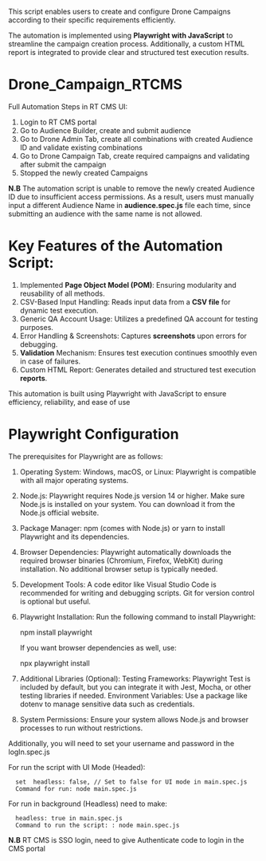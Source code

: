 This script enables users to create and configure Drone Campaigns according to their specific requirements efficiently.

The automation is implemented using **Playwright with JavaScript** to streamline the campaign creation process. Additionally, a custom HTML report is integrated to provide clear and structured test execution results.

# Drone_Campaign_RTCMS
Full Automation Steps in RT CMS UI:
 1. Login to RT CMS portal
 2. Go to Audience Builder, create and submit audience
 3. Go to Drone Admin Tab, create all combinations with created Audience ID and validate existing combinations
 4. Go to Drone Campaign Tab, create required campaigns and validating after submit the campaign
 5. Stopped the newly created Campaigns

**N.B** The automation script is unable to remove the newly created Audience ID due to insufficient access permissions. As a result, users must manually input a different Audience Name in **audience.spec.js** file each time, since submitting an audience with the same name is not allowed.
    
# Key Features of the Automation Script:
 1. Implemented **Page Object Model (POM)**: Ensuring modularity and reusability of all methods.
 2. CSV-Based Input Handling: Reads input data from a **CSV file** for dynamic test execution.
 3. Generic QA Account Usage: Utilizes a predefined QA account for testing purposes.
 4. Error Handling & Screenshots: Captures **screenshots** upon errors for debugging.
 5. **Validation** Mechanism: Ensures test execution continues smoothly even in case of failures.
 6. Custom HTML Report: Generates detailed and structured test execution **reports**.

This automation is built using Playwright with JavaScript to ensure efficiency, reliability, and ease of use

# Playwright Configuration
 The prerequisites for Playwright are as follows:

1. Operating System:
 Windows, macOS, or Linux: Playwright is compatible with all major operating systems.

2. Node.js:
 Playwright requires Node.js version 14 or higher. Make sure Node.js is installed on your system.
 You can download it from the Node.js official website.

3. Package Manager:
 npm (comes with Node.js) or yarn to install Playwright and its dependencies.

4. Browser Dependencies:
 Playwright automatically downloads the required browser binaries (Chromium, Firefox, WebKit) during installation. No additional browser setup is typically needed.

5. Development Tools:
 A code editor like Visual Studio Code is recommended for writing and debugging scripts.
 Git for version control is optional but useful.

6. Playwright Installation:
      Run the following command to install Playwright:
     
     
      npm install playwright
      
      If you want browser dependencies as well, use:
      
      
      npx playwright install

7. Additional Libraries (Optional):
 Testing Frameworks: Playwright Test is included by default, but you can integrate it with Jest, Mocha, or other 
 testing libraries if needed.
 Environment Variables: Use a package like dotenv to manage sensitive data such as credentials.

8. System Permissions:
 Ensure your system allows Node.js and browser processes to run without restrictions.

Additionally, you will need to set your username and password in the logIn.spec.js

 For run the script with UI Mode (Headed):

      set  headless: false, // Set to false for UI mode in main.spec.js
      Command for run: node main.spec.js 
 For run in background (Headless) need to make:

      headless: true in main.spec.js
      Command to run the script: : node main.spec.js 

**N.B** RT CMS is SSO login, need to give Authenticate code to login in the CMS portal

